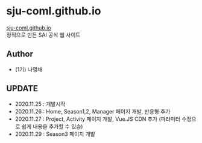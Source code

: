 # sju-coml.github.io
[sju-coml.github.io](https://sju-coml.github.io)  
정적으로 만든 SAI 공식 웹 사이트

## Author
- (1기) 나영채

## UPDATE
- 2020.11.25 : 개발시작
- 2020.11.26 : Home, Season1,2, Manager 페이지 개발, 반응형 추가
- 2020.11.27 : Project, Activity 페이지 개발, Vue.JS CDN 추가 (파라미터 수정으로 쉽게 내용을 추가할 수 있슴)
- 2020.11.29 : Season3 페이지 개발
